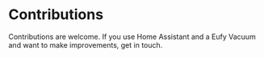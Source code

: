 # Contributions

Contributions are welcome. If you use Home Assistant and a Eufy Vacuum and want to make improvements, get in touch.
